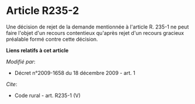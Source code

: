 # Article R235-2

Une décision de rejet de la demande mentionnée à l'article R. 235-1 ne peut faire l'objet d'un recours contentieux qu'après
rejet d'un recours gracieux préalable formé contre cette décision.

**Liens relatifs à cet article**

_Modifié par_:

  - Décret n°2009-1658 du 18 décembre 2009 - art. 1

_Cite_:

  - Code rural - art. R235-1 (V)
